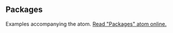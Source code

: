 ## Packages

Examples accompanying the atom.
[Read "Packages" atom online.](https://stepik.org/lesson/104332/step/1)